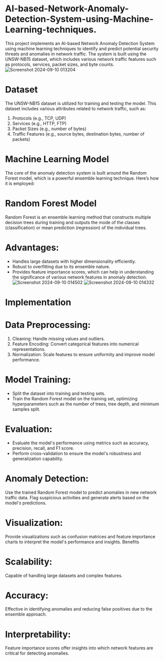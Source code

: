 # AI-based-Network-Anomaly-Detection-System-using-Machine-Learning-techniques.
This project implements an AI-based Network Anomaly Detection System using machine learning techniques to identify and predict potential security threats and anomalies in network traffic. The system is built using the UNSW-NB15 dataset, which includes various network traffic features such as protocols, services, packet sizes, and byte counts. 
![Screenshot 2024-09-10 013204](https://github.com/user-attachments/assets/83b4f64c-6b8f-4a60-96d0-291007c97515)
# Dataset
The UNSW-NB15 dataset is utilized for training and testing the model. This dataset includes various attributes related to network traffic, such as:
1. Protocols (e.g., TCP, UDP)
2. Services (e.g., HTTP, FTP)
3. Packet Sizes (e.g., number of bytes)
4. Traffic Features (e.g., source bytes, destination bytes, number of packets)

# Machine Learning Model
The core of the anomaly detection system is built around the Random Forest model, which is a powerful ensemble learning technique. Here’s how it is employed:
# Random Forest Model
Random Forest is an ensemble learning method that constructs multiple decision trees during training and outputs the mode of the classes (classification) or mean prediction (regression) of the individual trees.
# Advantages:
- Handles large datasets with higher dimensionality efficiently.
- Robust to overfitting due to its ensemble nature.
- Provides feature importance scores, which can help in understanding the significance of various network features in anomaly detection.
![Screenshot 2024-09-10 014502](https://github.com/user-attachments/assets/d479563b-70cd-48b4-b44b-6b6a40f9b324)
![Screenshot 2024-09-10 014332](https://github.com/user-attachments/assets/9ccbd45c-7392-4bbf-8529-16efd9c345be)
# Implementation
# Data Preprocessing:
1. Cleaning: Handle missing values and outliers.
2. Feature Encoding: Convert categorical features into numerical representations.
3. Normalization: Scale features to ensure uniformity and improve model performance.
# Model Training:
- Split the dataset into training and testing sets.
- Train the Random Forest model on the training set, optimizing hyperparameters such as the number of trees, tree depth, and minimum samples split.
# Evaluation:
- Evaluate the model's performance using metrics such as accuracy, precision, recall, and F1 score.
- Perform cross-validation to ensure the model's robustness and generalization capability.
# Anomaly Detection:
Use the trained Random Forest model to predict anomalies in new network traffic data.
Flag suspicious activities and generate alerts based on the model's predictions.
# Visualization:
Provide visualizations such as confusion matrices and feature importance charts to interpret the model's performance and insights.
Benefits
# Scalability: 
Capable of handling large datasets and complex features.
# Accuracy: 
Effective in identifying anomalies and reducing false positives due to the ensemble approach.
# Interpretability: 
Feature importance scores offer insights into which network features are critical for detecting anomalies.
